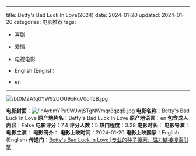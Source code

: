 
---
title: Betty's Bad Luck In Love(2024)
date: 2024-01-20
updated: 2024-01-20
categories: 电影推荐
tags:

- 喜剧
- 爱情
- 电视电影

- English (English)
- en
---

<img src="https://image.tmdb.org/t/p/original/bt0MZA1q0YW92UOU9xPqV0dlfzB.jpg" alt="/bt0MZA1q0YW92UOU9xPqV0dlfzB.jpg" title="/bt0MZA1q0YW92UOU9xPqV0dlfzB.jpg">

**电影封面**：<img src="https://image.tmdb.org/t/p/w200/inAybmYPu9WJwjSTgNWmqr3qzqB.jpg" alt="/inAybmYPu9WJwjSTgNWmqr3qzqB.jpg" title="/inAybmYPu9WJwjSTgNWmqr3qzqB.jpg">
**电影名称**：Betty's Bad Luck In Love
**原产地片名**：Betty's Bad Luck In Love
**原产地语言**：en
**包含成人内容**：False
**电影评分**：7.4
**评分人数**：5
**热门程度**：3.28
**电影时长**：
**电影导演**：
**电影主演**：
**电影简介**：
**电影上映时间**：2024-01-20
**电影上映国家**：English (English)
**传送门**：[Betty's Bad Luck In Love |专业的种子搜索、磁力链接搜索引擎](https://movie.amd794.com:2083/?search=Betty%27s%20Bad%20Luck%20In%20Love&ordering=&mode=match_phrase&page_size=10&page=1)

